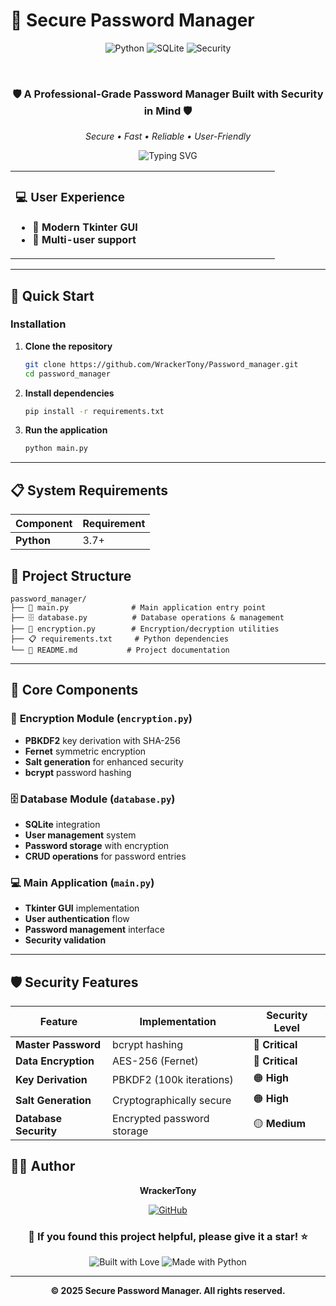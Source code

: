 # 🔐 Secure Password Manager

<div align="center">
  
  ![Python](https://img.shields.io/badge/Python-3776AB?style=for-the-badge&logo=python&logoColor=white)
  ![SQLite](https://img.shields.io/badge/sqlite-%2307405e.svg?style=for-the-badge&logo=sqlite&logoColor=white)
  ![Security](https://img.shields.io/badge/Security-Critical-red?style=for-the-badge)
  

  <br>
  
  ### 🛡️ **A Professional-Grade Password Manager Built with Security in Mind** 🛡️
  
  *Secure • Fast • Reliable • User-Friendly*
  
  <img src="https://readme-typing-svg.herokuapp.com?font=Fira+Code&size=20&pause=1000&color=00D4FF&center=true&vCenter=true&width=600&lines=Secure+Password+Storage;Advanced+Encryption+Technology;User-Friendly+Interface;Cross-Platform+Compatibility" alt="Typing SVG" />
  
</div>

<table>
<tr>

<td width="50%">

### 💻 **User Experience**
- 🎨 **Modern Tkinter GUI**
- 👤 **Multi-user support**


</tr>
</table>

---

## 🚀 **Quick Start**


### Installation

1. **Clone the repository**
   ```bash
   git clone https://github.com/WrackerTony/Password_manager.git
   cd password_manager
   ```

2. **Install dependencies**
   ```bash
   pip install -r requirements.txt
   ```

3. **Run the application**
   ```bash
   python main.py
   ```

---

## 📋 **System Requirements**

<div align="center">

| Component | Requirement |
|-----------|-------------|
| **Python** | 3.7+ |

</div>


## 📁 **Project Structure**

```
password_manager/
├── 📄 main.py              # Main application entry point
├── 🗄️ database.py          # Database operations & management
├── 🔐 encryption.py        # Encryption/decryption utilities
├── 📋 requirements.txt     # Python dependencies
└── 📖 README.md           # Project documentation
```

---

## 🔧 **Core Components**

### 🔐 **Encryption Module** (`encryption.py`)
- **PBKDF2** key derivation with SHA-256
- **Fernet** symmetric encryption
- **Salt generation** for enhanced security
- **bcrypt** password hashing

### 🗄️ **Database Module** (`database.py`)
- **SQLite** integration
- **User management** system
- **Password storage** with encryption
- **CRUD operations** for password entries

### 💻 **Main Application** (`main.py`)
- **Tkinter GUI** implementation
- **User authentication** flow
- **Password management** interface
- **Security validation**

---

## 🛡️ **Security Features**

<div align="center">

| Feature | Implementation | Security Level |
|---------|----------------|----------------|
| **Master Password** | bcrypt hashing | 🔴 **Critical** |
| **Data Encryption** | AES-256 (Fernet) | 🔴 **Critical** |
| **Key Derivation** | PBKDF2 (100k iterations) | 🟠 **High** |
| **Salt Generation** | Cryptographically secure | 🟠 **High** |
| **Database Security** | Encrypted password storage | 🟡 **Medium** |

</div>


## 👨‍💻 **Author**

<div align="center">
  
  **WrackerTony**
  
  [![GitHub](https://img.shields.io/badge/GitHub-100000?style=for-the-badge&logo=github&logoColor=white)](https://github.com/WrackerTony)
  
</div>

<div align="center">
  
  ### 🌟 **If you found this project helpful, please give it a star!** ⭐
  
  <img src="https://forthebadge.com/images/badges/built-with-love.svg" alt="Built with Love">
  <img src="https://forthebadge.com/images/badges/made-with-python.svg" alt="Made with Python">
  
  ---
  
  **© 2025 Secure Password Manager. All rights reserved.**
  
</div>
